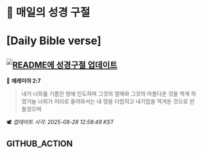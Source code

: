 # 🙏 매일의 성경 구절
# [Daily Bible verse]
## [![README에 성경구절 업데이트](https://github.com/DONGSUKA/first_test/actions/workflows/update-readme-bible.yml/badge.svg)](https://github.com/DONGSUKA/first_test/actions/workflows/update-readme-bible.yml)
<!-- START_BIBLE_VERSE -->
📖 **예레미야 2:7**
> 내가 너희를 기름진 땅에 인도하여 그것의 열매와 그것의 아름다운 것을 먹게 하였거늘 너희가 이리로 들어와서는 내 땅을 더럽히고 내기업을 역겨운 것으로 만들었으며

🕊️ _업데이트 시각: 2025-08-28 12:58:49 KST_
  <!-- END_BIBLE_VERSE -->
## GITHUB_ACTION

